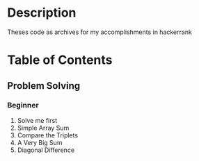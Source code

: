 # Description
Theses code as archives for my accomplishments in hackerrank

# Table of Contents
## Problem Solving
### Beginner
1. Solve me first
2. Simple Array Sum
3. Compare the Triplets
4. A Very Big Sum
5. Diagonal Difference